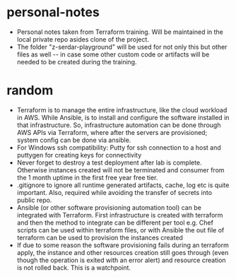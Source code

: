 # personal-notes

* Personal notes taken from Terraform training. Will be maintained in the local private repo asides clone of the project.
* The folder "z-serdar-playground" will be used for not only this but other files as well -- in case some other custom code or artifacts will be needed to be created during the training.

# random
* Terraform is to manage the entire infrastructure, like the cloud workload in AWS. While Ansible, is to install and configure the software installed in that infrastructure. So, infrastructure automation can be done through AWS APIs via Terraform, where after the servers are provisioned; system config can be done via ansible.
* For Windows ssh compatibility: Putty for ssh connection to a host and puttygen for creating keys for connectivity
* Never forget to destroy a test deployment after lab is complete. Otherwise instances created will not be terminated and consumer from the 1 month uptime in the first free year free tier.
* .gitignore to ignore all runtime generated artifacts, cache, log etc is quite important. Also, required while avoiding the transfer of secrets into public repo.
* Ansible (or other software provisioning automation tool) can be integrated with Terraform. First infrastructure is created with terraform and then the method to integrate can be different per tool e.g. Chef scripts can be used within terraform files, or with Ansible the out file of terraform can be used to provision the instances created
* If due to some reason the software provisioning fails during an terraform apply, the instance and other resources creation still goes through (even though the operation is exited with an error alert) and resource creation is not rolled back. This is a watchpoint.


